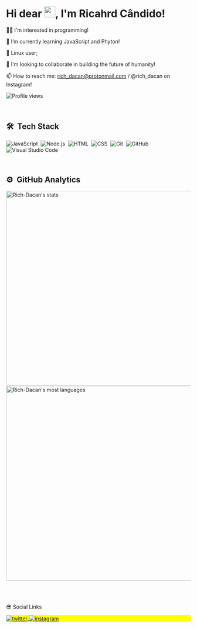  <h1 align="left">Hi dear <img src="https://raw.githubusercontent.com/kaueMarques/kaueMarques/master/hi.gif" width="30px">, I'm Ricahrd Cândido! </h1>
 
👨‍💻 I'm interested in programming!
 
 🌱 I’m currently learning JavaScript and Phyton! 
 
 🐧 Linux user;
 
 🚀 I'm looking to collaborate in building the future of humanity!
 
 📫 How to reach me: rich_dacan@protonmail.com / @rich_dacan on Instagram!
 
 <p align="left"> <img src="https://komarev.com/ghpvc/?username=Rich-Dacan&color=yellow" alt="Profile views" /> </p>
 
 <br>
 
 ## 🛠 &nbsp;Tech Stack

![JavaScript](https://img.shields.io/badge/-JavaScript-05122A?style=flat&logo=javascript)&nbsp;
![Node.js](https://img.shields.io/badge/-Node.js-05122A?style=flat&logo=node.js)&nbsp;
![HTML](https://img.shields.io/badge/-HTML-05122A?style=flat&logo=HTML5)&nbsp;
![CSS](https://img.shields.io/badge/-CSS-05122A?style=flat&logo=CSS3&logoColor=1572B6)&nbsp;
![Git](https://img.shields.io/badge/-Git-05122A?style=flat&logo=git)&nbsp;
![GitHub](https://img.shields.io/badge/-GitHub-05122A?style=flat&logo=github)&nbsp;
![Visual Studio Code](https://img.shields.io/badge/-Visual%20Studio%20Code-05122A?style=flat&logo=visual-studio-code&logoColor=007ACC)&nbsp;

<br>


## ⚙️ &nbsp;GitHub Analytics

<p align="left">
<img width="530em" src="https://github-readme-stats.vercel.app/api?username=Rich-Dacan&show_icons=true&theme=vision-friendly-dark" alt="Rich-Dacan's stats"/>
<img width="530em" src="https://github-readme-stats.vercel.app/api/top-langs/?username=Rich-Dacan&layout=compact&theme=vision-friendly-dark" alt="Rich-Dacan's most languages"/>
</p>

<br><br>


😎   Social Links

<p align="left" style="background:yellow">
 
<a href="https://twitter.com/Richacan_" target="_blank"  rel="external" >
  <img align="center" src="https://img.shields.io/badge/-Richacan_-05122A?style=flat&logo=twitter"  alt="twitter"/>  
 
</a>
<!--<a href="https://linkedin.com/in/richard-cândido-a0b397112" target="_blank">
  <img align="center" src="https://img.shields.io/badge/-richard-cândido-a0b397112?style=flat&logo=linkedin" alt="linkedin"/>
</a>-->
 
<a href="https://instagram.com/rich_dacan" target="_blank"  rel="external" >
 <img align="center" src="https://img.shields.io/badge/-rich_dacan-05122A?style=flat&logo=instagram" alt="instagram"/>
</a>

 


 



<!---
Rich-Dacan/Rich-Dacan is a ✨ special ✨ repository because its `README.md` (this file) appears on your GitHub profile.
You can click the Preview link to take a look at your changes.
--->

